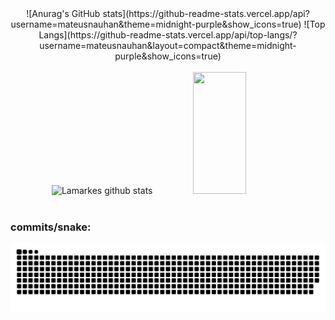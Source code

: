 <div align="center">
![Anurag's GitHub stats](https://github-readme-stats.vercel.app/api?username=mateusnauhan&theme=midnight-purple&show_icons=true)
![Top Langs](https://github-readme-stats.vercel.app/api/top-langs/?username=mateusnauhan&layout=compact&theme=midnight-purple&show_icons=true)
</div> <br>


<div align="center">
  <img width="49%" height="195px" src="https://github-readme-stats.vercel.app/api?username=mateusnauhan&show_icons=true&count_private=true&hide_border=true&title_color=00bfbf&icon_color=00bfbf&text_color=c9d1d9&bg_color=0d1117" alt="Lamarkes github stats" /> 
  <img width="41%" height="195px" src="https://github-readme-stats.vercel.app/api/top-langs/?username=mateusnauhan&layout=compact&hide_border=true&title_color=00bfbf&text_color=00bfbf&bg_color=0d1117" />
</div><br>


### commits/snake:
<picture align="center">
  <source media="(prefers-color-scheme: dark)" srcset="https://raw.githubusercontent.com/mari4souza/mari4souza/output/github-contribution-grid-snake-dark.svg">
  <source media="(prefers-color-scheme: light)" srcset="https://raw.githubusercontent.com/mari4souza/mari4souza/output/github-contribution-grid-snake-dark.svg">
  <img align="center" alt="github contribution grid snake animation" src="https://raw.githubusercontent.com/mari4souza/mari4souza/output/github-contribution-grid-snake.svg">
</picture>
